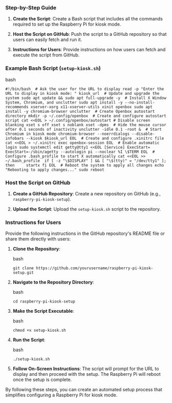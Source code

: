 ### Step-by-Step Guide

1.  **Create the Script**: Create a Bash script that includes all the commands required to set up the Raspberry Pi for kiosk mode.
    
2.  **Host the Script on GitHub**: Push the script to a GitHub repository so that users can easily fetch and run it.
    
3.  **Instructions for Users**: Provide instructions on how users can fetch and execute the script from GitHub.
    

### Example Bash Script (`setup-kiosk.sh`)

bash

`#!/bin/bash  # Ask the user for the URL to display read -p "Enter the URL to display in kiosk mode: " kiosk_url  # Update and upgrade the system sudo apt update && sudo apt full-upgrade -y  # Install X Window System, Chromium, and unclutter sudo apt install -y --no-install-recommends xserver-xorg x11-xserver-utils xinit openbox sudo apt install -y chromium-browser unclutter  # Create Openbox autostart directory mkdir -p ~/.config/openbox  # Create and configure autostart script cat <<EOL > ~/.config/openbox/autostart # Disable screen blanking xset s off xset s noblank xset -dpms  # Hide the mouse cursor after 0.1 seconds of inactivity unclutter -idle 0.1 -root &  # Start Chromium in kiosk mode chromium-browser --noerrdialogs --disable-infobars --kiosk $kiosk_url EOL  # Create and configure .xinitrc file cat <<EOL > ~/.xinitrc exec openbox-session EOL  # Enable automatic login sudo systemctl edit getty@tty1 <<EOL [Service] ExecStart= ExecStart=-/sbin/agetty --autologin pi --noclear %I \$TERM EOL  # Configure .bash_profile to start X automatically cat <<EOL >> ~/.bash_profile  if [ -z "\$DISPLAY" ] && [ "\$(tty)" = "/dev/tty1" ]; then     startx fi EOL  # Reboot the system to apply all changes echo "Rebooting to apply changes..." sudo reboot`

### Host the Script on GitHub

1.  **Create a GitHub Repository**: Create a new repository on GitHub (e.g., `raspberry-pi-kiosk-setup`).
    
2.  **Upload the Script**: Upload the `setup-kiosk.sh` script to the repository.
    

### Instructions for Users

Provide the following instructions in the GitHub repository's README file or share them directly with users:

1.  **Clone the Repository**:
    
    bash

    `git clone https://github.com/yourusername/raspberry-pi-kiosk-setup.git`
    
2.  **Navigate to the Repository Directory**:
    
    bash

    `cd raspberry-pi-kiosk-setup`
    
3.  **Make the Script Executable**:
    
    bash
    
    `chmod +x setup-kiosk.sh`
    
4.  **Run the Script**:
    
    bash

    `./setup-kiosk.sh`
    
5.  **Follow On-Screen Instructions**: The script will prompt for the URL to display and then proceed with the setup. The Raspberry Pi will reboot once the setup is complete.
    

By following these steps, you can create an automated setup process that simplifies configuring a Raspberry Pi for kiosk mode.